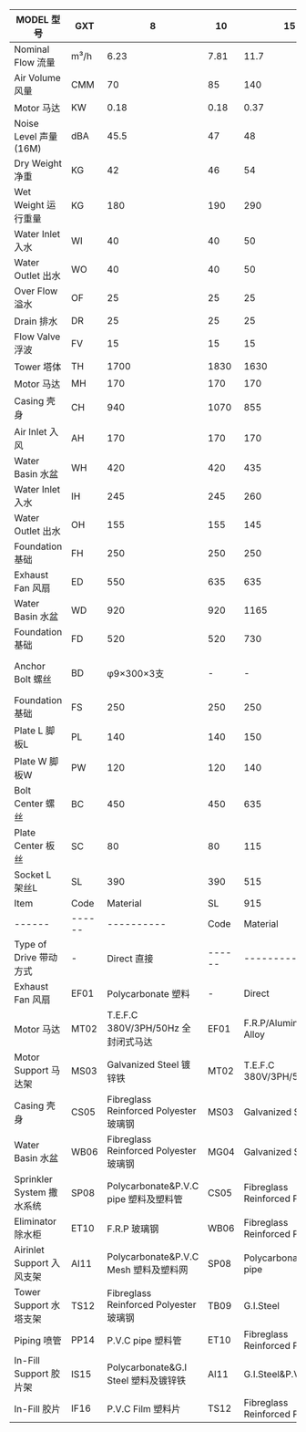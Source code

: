 | MODEL 型号 | GXT | 8 | 10 | 15 | 20 | 25 | 30 | 40 | 50 | Unit | GXT | 60 | 80 | 100 | 125 | 150 |
|------|------|------|------|------|------|------|------|------|------|------|------|------|------|------|------|------|
| Nominal Flow 流量 | m³/h | 6.23 | 7.81 | 11.7 | 15.62 | 19.51 | 23.4 | 31.21 | 39.24 | m³/h | 46.8 | 62.64 | 78.12 | 46.8 | 46.8 |
| Air Volume 风量 | CMM | 70 | 85 | 140 | 160 | 200 | 230 | 280 | 330 | CMM | 420 | 450 | 700 | 830 | 950 |
| Motor 马达 | KW | 0.18 | 0.18 | 0.37 | 0.55 | 0.75 | 0.75 | 1.5 | 1.5 | KW | 1.5 | 1.5 | 2.25 | 2.25 | 2.25 |
| Noise Level 声量(16M) | dBA | 45.5 | 47 | 48 | 50 | 52 | 54 | 55.5 | 57.5 | dBA | 57 | 59 | 60 | 60 | 60 |
| Dry Weight 净重 | KG | 42 | 46 | 54 | 67 | 98 | 116 | 130 | 190 | KG | 240 | 260 | 500 | 540 | 580 |
| Wet Weight 运行重量 | KG | 180 | 190 | 290 | 300 | 500 | 530 | 550 | 975 | KG | 1250 | 1280 | 1600 | 1640 | 1680 |
| Water Inlet 入水 | WI | 40 | 40 | 50 | 50 | 80 | 80 | 80 | 80 | WI | 100 | 100 | 125 | 125 | 150 |
| Water Outlet 出水 | WO | 40 | 40 | 50 | 50 | 80 | 80 | 80 | 80 | WO | 100 | 100 | 125 | 125 | 150 |
| Over Flow 溢水 | OF | 25 | 25 | 25 | 25 | 25 | 25 | 25 | 25 | OF | 25 | 25 | 50 | 50 | 50 |
| Drain 排水 | DR | 25 | 25 | 25 | 25 | 25 | 25 | 25 | 25 | DR | 25 | 25 | 50 | 50 | 50 |
| Flow Valve 浮波 | FV | 15 | 15 | 15 | 15 | 15 | 15 | 15 | 15 | FV | 20 | 20 | 20 | 20 | 20 |
| Tower 塔体 | TH | 1700 | 1830 | 1630 | 1915 | 2155 | 1905 | 2050 | 2120 | TH | 2340 | 2505 | 2785 | 2970 | 2970 |
| Motor 马达 | MH | 170 | 170 | 170 | 170 | 180 | 180 | 200 | 200 | MH | 270 | 270 | 320 | 320 | 320 |
| Casing 壳身 | CH | 940 | 1070 | 855 | 1140 | 1385 | 1130 | 1255 | 1255 | CH | 1290 | 1455 | 1595 | 1780 | 1780 |
| Air Inlet 入风 | AH | 170 | 170 | 170 | 170 | 245 | 245 | 245 | 245 | AH | 325 | 325 | 325 | 325 | 325 |
| Water Basin 水盆 | WH | 420 | 420 | 435 | 435 | 345 | 350 | 350 | 420 | WH | 455 | 455 | 545 | 545 | 545 |
| Water Inlet 入水 | IH | 245 | 245 | 260 | 260 | 185 | 160 | 160 | 225 | IH | 215 | 215 | 315 | 315 | 320 |
| Water Outlet 出水 | OH | 155 | 155 | 145 | 145 | 135 | 115 | 115 | 115 | OH | 130 | 130 | 170 | 170 | 190 |
| Foundation 基础 | FH | 250 | 250 | 250 | 250 | 300 | 300 | 300 | 300 | FH | 300 | 300 | 300 | 300 | 300 |
| Exhaust Fan 风扇 | ED | 550 | 635 | 635 | 770 | 770 | 770 | 930 | 930 | ED | 1180 | 1180 | 1450 | 1450 | 1450 |
| Water Basin 水盆 | WD | 920 | 920 | 1165 | 1165 | 1385 | 1650 | 1650 | 1880 | WD | 2100 | 2100 | 2900 | 2900 | 2900 |
| Foundation 基础 | FD | 520 | 520 | 730 | 730 | 960 | 1180 | 1180 | 1370 | FD | 1530 | 1530 | 2320 | 2320 | 2320 |
| Anchor Bolt 螺丝 | BD | φ9×300×3支 | - | - | - | φ9×350×3支 | - | - | - | BD | C 11×350×4支 | C 11×350×6支 | C 11×350×6支 | C 11×350×6支 | C 11×350×6支 |
| Foundation 基础 | FS | 250 | 250 | 250 | 250 | 300 | 300 | 300 | 300 | FS | 300 | 300 | 300 | 300 | 300 |
| Plate L 脚板L | PL | 140 | 140 | 150 | 150 | 140 | 140 | 140 | 180 | FC | - | - | C 850 | C 850 | C 850 |
| Plate W 脚板W | PW | 120 | 120 | 140 | 140 | 140 | 150 | 150 | 160 | PL | 200 | 200 | 210 | 210 | 210 |
| Bolt Center 螺丝 | BC | 450 | 450 | 635 | 635 | 680 | 835 | 835 | 970 | PW | 190 | 190 | 130 | 130 | 130 |
| Plate Center 板丝 | SC | 80 | 80 | 115 | 115 | 150 | 150 | 150 | 120 | BC | 1080 | 1080 | 1145 | 1145 | 1145 |
| Socket L 架丝L | SL | 390 | 390 | 515 | 515 | 600 | 780 | 780 | 835 | SC | 150 | 150 | 180 | 180 | 180 |
| Item | Code | Material | SL | 915 | 915 | 1430 | 1430 | 1430 |
| ------ | ------ | ---------- | Code | Material |
| Type of Drive 带动方式 | - | Direct 直接 | ------ | ---------- |
| Exhaust Fan 风扇 | EF01 | Polycarbonate 塑料 | - | Direct |
| Motor 马达 | MT02 | T.E.F.C 380V/3PH/50Hz 全封闭式马达 | EF01 | F.R.P/Aluminium Alloy |
| Motor Support 马达架 | MS03 | Galvanized Steel 镀锌铁 | MT02 | T.E.F.C 380V/3PH/50Hz |
| Casing 壳身 | CS05 | Fibreglass Reinforced Polyester 玻璃钢 | MS03 | Galvanized Steel |
| Water Basin 水盆 | WB06 | Fibreglass Reinforced Polyester 玻璃钢 | MG04 | Galvanized Steel |
| Sprinkler System 撒水系统 | SP08 | Polycarbonate&P.V.C pipe 塑料及塑料管 | CS05 | Fibreglass Reinforced Polyester |
| Eliminator 除水柜 | ET10 | F.R.P 玻璃钢 | WB06 | Fibreglass Reinforced Polyester |
| Airinlet Support 入风支架 | AI11 | Polycarbonate&P.V.C Mesh 塑料及塑料网 | SP08 | Polycarbonate&P.V.C pipe |
| Tower Support 水塔支架 | TS12 | Fibreglass Reinforced Polyester 玻璃钢 | TB09 | G.I.Steel |
| Piping 喷管 | PP14 | P.V.C pipe 塑料管 | ET10 | Fibreglass Reinforced Polyester |
| In-Fill Support 胶片架 | IS15 | Polycarbonate&G.I Steel 塑料及镀锌铁 | AI11 | G.I.Steel&P.V.C Mesh |
| In-Fill 胶片 | IF16 | P.V.C Film 塑料片 | TS12 | Fibreglass Reinforced Polyester |